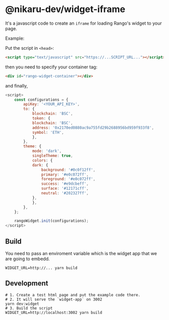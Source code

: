 # @nikaru-dev/widget-iframe

It's a javascript code to create an `iframe` for loading Rango's widget to your page.

Example:

Put the script in `<head>`:
```html
<script type="text/javascript" src="https://...SCRIPT_URL..."></script>
```

then you need to specify your container tag:

```html
<div id="rango-widget-container"></div>
```

and finally,

```javascript
<script>
    const configurations = {
        apiKey: '<YOUR_API_KEY>',
        to: {
            blockchain: 'BSC',
            token: {
            blockchain: 'BSC',
            address: '0x2170ed0880ac9a755fd29b2688956bd959f933f8',
            symbol: 'ETH',
            },
        },
        theme: {
            mode: 'dark',
            singleTheme: true,
            colors: {
            dark: {
                background: '#0c0f12ff',
                primary: '#e0c072ff',
                foreground: '#e0c072ff',
                success: '#e9dcbeff',
                surface: '#12171cff',
                neutral: '#202327ff',
            },
            },
        },
    };

    rangoWidget.init(configurations);
</script>
```

## Build

You need to pass an enviroment variable which is the widget app that we are going to embedd.

```
WIDGET_URL=http://... yarn build
```


## Development

```shell
# 1. Create a test html page and put the example code there.
# 2. It will serve the `widget-app` on 3002
yarn dev:widget
# 3. Build the script
WIDGET_URL=http://localhost:3002 yarn build
```